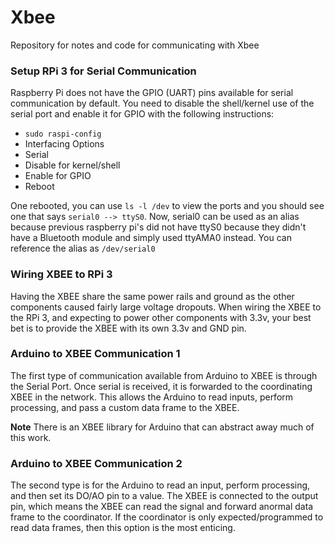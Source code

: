 # Xbee
Repository for notes and code for communicating with Xbee

### Setup RPi 3 for Serial Communication
Raspberry Pi does not have the GPIO (UART) pins available for serial communication by default. You need to disable the shell/kernel use of the serial port and enable it for GPIO with the following instructions:

* `sudo raspi-config`
* Interfacing Options
* Serial
* Disable for kernel/shell
* Enable for GPIO
* Reboot

One rebooted, you can use `ls -l /dev` to view the ports and you should see one that says `serial0 --> ttyS0`. Now, serial0 can be used as an alias because previous raspberry pi's did not have ttyS0 because they didn't have a Bluetooth module and simply used ttyAMA0 instead. You can reference the alias as `/dev/serial0`

### Wiring XBEE to RPi 3
Having the XBEE share the same power rails and ground as the other components caused fairly large voltage dropouts. When wiring the XBEE to the RPi 3, and expecting to power other components with 3.3v, your best bet is to provide the XBEE with its own 3.3v and GND pin.

### Arduino to XBEE Communication 1
The first type of communication available from Arduino to XBEE is through the Serial Port. Once serial is received, it is forwarded to the coordinating XBEE in the network. This allows the Arduino to read inputs, perform processing, and pass a custom data frame to the XBEE.

**Note** There is an XBEE library for Arduino that can abstract away much of this work. 

### Arduino to XBEE Communication 2
The second type is for the Arduino to read an input, perform processing, and then set its DO/AO pin to a value. The XBEE is connected to the output pin, which means the XBEE can read the signal and forward anormal data frame to the coordinator. If the coordinator is only expected/programmed to read data frames, then this option is the most enticing.
